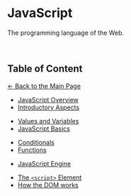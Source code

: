 # JavaScript

The programming language of the Web.

<br>

## Table of Content

[&larr; Back to the Main Page](./../README.md)

<div></div>

- [JavaScript Overview](./js-overview.md)
- [Introductory Aspects](./introductory-aspects.md)

<div></div>

- [Values and Variables](./variables.md)
- [JavaScript Basics](./js-basics.md)

<div></div>

- [Conditionals](./conditionals.md)
- [Functions](./functions.md)

<div></div>

- [JavaScript Engine]()

<!--
- [Execution Contexts and the Call Stack]()
- [Scope]()
- [Variable Environment]()
- [The `this` keyword]()
-->

<div></div>

- [The `<script>` Element](./script-tag.md)
- [How the DOM works](./dom.md)

<div></div>

<br>
